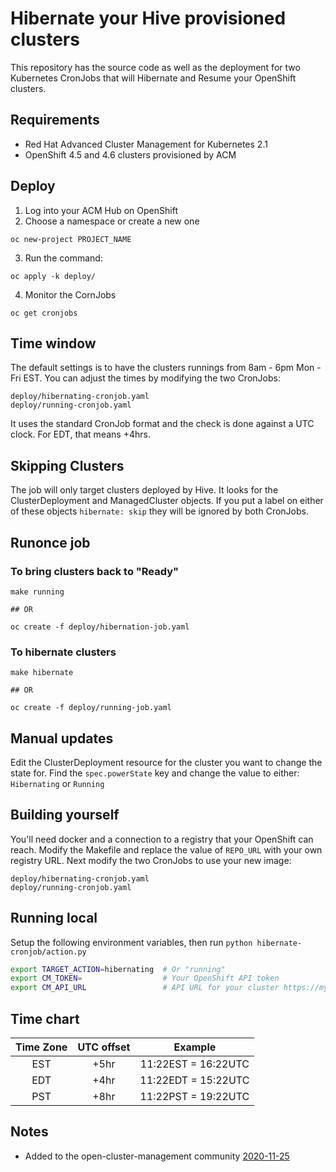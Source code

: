 # Hibernate your Hive provisioned clusters
This repository has the source code as well as the deployment for two Kubernetes CronJobs that will Hibernate and Resume your OpenShift clusters.

## Requirements
- Red Hat Advanced Cluster Management for Kubernetes 2.1
- OpenShift 4.5 and 4.6 clusters provisioned by ACM

## Deploy
1. Log into your ACM Hub on OpenShift
2. Choose a namespace or create a new one
```
oc new-project PROJECT_NAME
```
3. Run the command:
```
oc apply -k deploy/
```
4. Monitor the CornJobs
```
oc get cronjobs
```

## Time window
The default settings is to have the clusters runnings from 8am - 6pm Mon - Fri EST.  You can adjust the times by modifying the two CronJobs:
```
deploy/hibernating-cronjob.yaml
deploy/running-cronjob.yaml
```
It uses the standard CronJob format and the check is done against a UTC clock.  For EDT, that means +4hrs.

## Skipping Clusters
The job will only target clusters deployed by Hive. It looks for the ClusterDeployment and ManagedCluster objects.  If you put a label on either of these objects `hibernate: skip` they will be ignored by both CronJobs.

## Runonce job
### To bring clusters back to "Ready"
```
make running

## OR

oc create -f deploy/hibernation-job.yaml
```
### To hibernate clusters
```
make hibernate

## OR

oc create -f deploy/running-job.yaml
```

## Manual updates
Edit the ClusterDeployment resource for the cluster you want to change the state for.  Find the `spec.powerState` key and change the value to either: `Hibernating` or `Running`

## Building yourself
You'll need docker and a connection to a registry that your OpenShift can reach.  Modify the Makefile and replace the value of `REPO_URL` with your own registry URL. Next modify the two CronJobs to use your new image:
```
deploy/hibernating-cronjob.yaml
deploy/running-cronjob.yaml
```

## Running local
Setup the following environment variables, then run `python hibernate-cronjob/action.py`
```bash
export TARGET_ACTION=hibernating  # Or "running"
export CM_TOKEN=                  # Your OpenShift API token
export CM_API_URL                 # API URL for your cluster https://my.cluster.hostname.com:6443
```

## Time chart
| Time Zone | UTC offset | Example |
| :-------: | :--------: | :-----: |
| EST       | +5hr       | 11:22EST = 16:22UTC |
| EDT       | +4hr       | 11:22EDT = 15:22UTC |
| PST       | +8hr       | 11:22PST = 19:22UTC |

## Notes
* Added to the open-cluster-management community [2020-11-25](https://github.com/open-cluster-management/community/issues/6)
